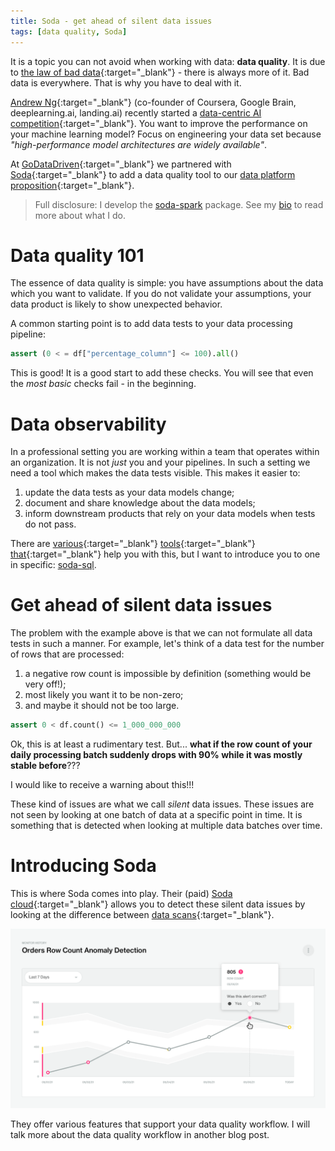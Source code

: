 ```yaml
---
title: Soda - get ahead of silent data issues
tags: [data quality, Soda]
---
```


It is a topic you can not avoid when working with data: **data quality**. It
is due to
[the law of bad data](https://towardsdatascience.com/data-quality-youre-measuring-it-wrong-8863e5ae6491){:target="_blank"}
\- there is always more of it. Bad data is everywhere. That is why you have to
deal with it.

[Andrew Ng](https://www.andrewng.org/){:target="_blank"} (co-founder of
Coursera, Google Brain, deeplearning.ai, landing.ai) recently started a
[data-centric AI competition](https://https-deeplearning-ai.github.io/data-centric-comp/){:target="_blank"}.
You want to improve the performance on your machine learning model? Focus on
engineering your data set because _"high-performance model architectures are
widely available"_.

At [GoDataDriven](https://godatadriven.com/){:target="_blank"} we partnered with
[Soda](https://soda.io){:target="_blank"} to add a data quality tool to our
[data platform proposition](https://godatadriven.com/what-we-do/build/){:target="_blank"}.

> Full disclosure: I develop the
> [soda-spark](https://github.com/sodadata/soda-spark) package.
> See my [bio](/about) to read more about what I do.

# Data quality 101

The essence of data quality is simple: you have assumptions about the
data which you want to validate. If you do not validate your assumptions, your
data product is likely to show unexpected behavior.

A common starting point is to add data tests to your data processing pipeline:

``` python
assert (0 < = df["percentage_column"] <= 100).all()
```

This is good! It is a good start to add these checks. You will see that even the
_most basic_ checks fail \- in the beginning.

# Data observability

In a professional setting you are working within a team that operates within an
organization. It is not _just_ you and your pipelines. In such a setting we need a
tool which makes the data tests visible. This makes it easier to:

1. update the data tests as your data models change;
2. document and share knowledge about the data models;
3. inform downstream products that rely on your data models when tests do not
   pass.

There are
[various](https://docs.getdbt.com/docs/building-a-dbt-project/tests/){:target="_blank"}
[tools](https://greatexpectations.io/){:target="_blank"}
[that](https://github.com/awslabs/deequ){:target="_blank"}
help you with this, but I want to introduce you to one in specific:
[soda-sql](https://github.com/sodadata/soda-sql).

# Get ahead of silent data issues

The problem with the example 	above is that we can not formulate all data
tests in such a manner. For example, let's think of a data test for the number
of rows that are processed:

1. a negative row count is impossible by definition (something would be very off!);
2. most likely you want it to be non-zero;
3. and maybe it should not be too large.

``` python
assert 0 < df.count() <= 1_000_000_000
```

Ok, this is at least a rudimentary test. But... **what if the row count of your
daily processing batch suddenly drops with 90% while it was mostly stable
before**???

I would like to receive a warning about this!!!

These kind of issues are what we call _silent_ data issues. These issues are not
seen by looking at one batch of data at a specific point in time. It is
something that is detected when looking at multiple data batches over time.

# Introducing Soda

This is where Soda comes into play. Their (paid) [Soda
cloud](https://cloud.soda.io/){:target="_blank"} allows you to detect these
silent data issues by looking at the difference between  [data
scans](https://docs.soda.io/soda/scan.html){:target="_blank"}.

![anomaly detection](/assets/img/blogs/2021-09-24-soda-get-ahead-of-silent-data-issues/soda-anomaly-detection.png)

They offer various features that support your data quality workflow. I will talk
more about the data quality workflow in another blog post.
